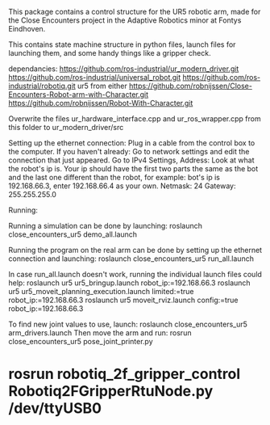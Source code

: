 This package contains a control structure for the UR5 robotic arm, made for the Close Encounters project in the Adaptive Robotics minor at Fontys Eindhoven.

This contains state machine structure in python files, launch files for launching them, and some handy things like a gripper check.

dependancies:
https://github.com/ros-industrial/ur_modern_driver.git
https://github.com/ros-industrial/universal_robot.git
https://github.com/ros-industrial/robotiq.git
ur5 from either
    https://github.com/robnijssen/Close-Encounters-Robot-arm-with-Character.git
    https://github.com/robnijssen/Robot-With-Character.git

Overwrite the files ur_hardware_interface.cpp and ur_ros_wrapper.cpp from this folder to ur_modern_driver/src



Setting up the ethernet connection:
Plug in a cable from the control box to the computer.
If you haven't already:
    Go to network settings and edit the connection that just appeared. 
    Go to IPv4 Settings, 
        Address: 
            Look at what the robot's ip is.
            Your ip should have the first two parts the same as the bot and the last one different than the robot, for example: bot's ip is 192.168.66.3, enter 192.168.66.4 as your own.
        Netmask: 24
        Gateway: 255.255.255.0






Running:

Running a simulation can be done by launching:
roslaunch close_encounters_ur5 demo_all.launch

Running the program on the real arm can be done by setting up the ethernet connection and launching:
roslaunch close_encounters_ur5 run_all.launch

In case run_all.launch doesn't work, running the individual launch files could help:
roslaunch ur5 ur5_bringup.launch robot_ip:=192.168.66.3
roslaunch ur5 ur5_moveit_planning_execution.launch limited:=true robot_ip:=192.168.66.3
roslaunch ur5 moveit_rviz.launch config:=true robot_ip:=192.168.66.3

To find new joint values to use, launch:
roslaunch close_encounters_ur5 arm_drivers.launch
Then move the arm and run:
rosrun close_encounters_ur5 pose_joint_printer.py

# rosrun robotiq_2f_gripper_control Robotiq2FGripperRtuNode.py /dev/ttyUSB0